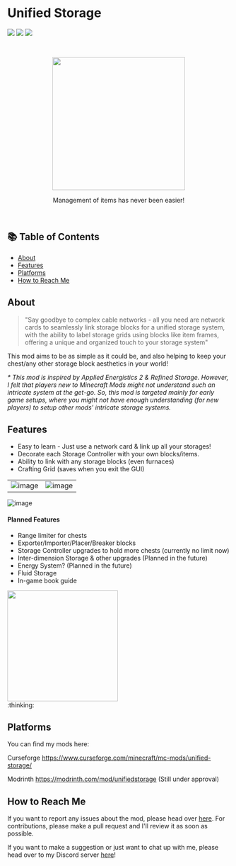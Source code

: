 # Unified Storage
![](https://cf.way2muchnoise.eu/title/943647.svg) ![](https://cf.way2muchnoise.eu/versions/943647.svg) ![](https://cf.way2muchnoise.eu/full_943647_downloads.svg)

<br>
<p align="center"><img src="https://github.com/Aster0/UnifiedStorage/assets/40921567/64ef283f-7f33-41e1-b26c-74c7e715a89c" height="300" ></p>
<p align="center">Management of items has never been easier!</p>

<br>


## 📚 Table of Contents

* [About](#about)
* [Features](#features)
* [Platforms](#platforms)
* [How to Reach Me](#reach)


## About
> "Say goodbye to complex cable networks - all you need are network cards to seamlessly link storage blocks for a unified storage system, with the ability to label storage grids using blocks like item frames, offering a unique and organized touch to your storage system"

This mod aims to be as simple as it could be, and also helping to keep your chest/any other storage block aesthetics in your world!

_* This mod is inspired by Applied Energistics 2 & Refined Storage. However, I felt that players new to Minecraft Mods might not understand such an intricate system at the get-go. So, this mod is targeted mainly for early game setups, where you might not have enough understanding (for new players) to setup other mods' intricate storage systems._

## Features
- Easy to learn - Just use a network card & link up all your storages!
- Decorate each Storage Controller with your own blocks/items.
- Ability to link with any storage blocks (even furnaces)
- Crafting Grid (saves when you exit the GUI)

|                             |                             |
| ----------------------------------- | ----------------------------------- |
| ![image](https://i.imgur.com/p1pFAaa.png)  |![image](https://i.imgur.com/251oNk6.png) |

![image](https://i.imgur.com/eMbFEdW.png)

#### Planned Features
- Range limiter for chests
- Exporter/Importer/Placer/Breaker blocks
- Storage Controller upgrades to hold more chests (currently no limit now)
- Inter-dimension Storage & other upgrades (Planned in the future) 
- Energy System? (Planned in the future)
- Fluid Storage
- In-game book guide


<img src="https://github.com/Aster0/UnifiedStorage/assets/40921567/eb85460f-c881-4206-85bb-a45725068eb2" height="250">
<br>
:thinking:


## Platforms
You can find my mods here:

Curseforge https://www.curseforge.com/minecraft/mc-mods/unified-storage/

Modrinth https://modrinth.com/mod/unifiedstorage (Still under approval)


## How to Reach Me
If you want to report any issues about the mod, please head over [here](https://github.com/Aster0/UnifiedStorage/issues "here").  For contributions, please make a pull request and I'll review it as soon as possible.

If you want to make a suggestion or just want to chat up with me, please head over to my Discord server [here](https://discord.gg/ex27AefeNf "here")!


